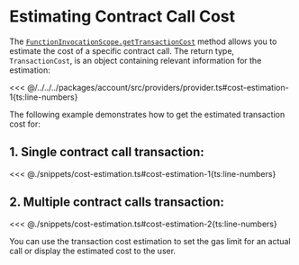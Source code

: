 # Estimating Contract Call Cost

The [`FunctionInvocationScope.getTransactionCost`](DOCS_API_URL/classes/_fuel_ts_program.FunctionInvocationScope.html#getTransactionCost) method allows you to estimate the cost of a specific contract call. The return type, `TransactionCost`, is an object containing relevant information for the estimation:

<<< @/../../../packages/account/src/providers/provider.ts#cost-estimation-1{ts:line-numbers}

The following example demonstrates how to get the estimated transaction cost for:

## 1. Single contract call transaction:

<<< @./snippets/cost-estimation.ts#cost-estimation-1{ts:line-numbers}

## 2. Multiple contract calls transaction:

<<< @./snippets/cost-estimation.ts#cost-estimation-2{ts:line-numbers}

You can use the transaction cost estimation to set the gas limit for an actual call or display the estimated cost to the user.
